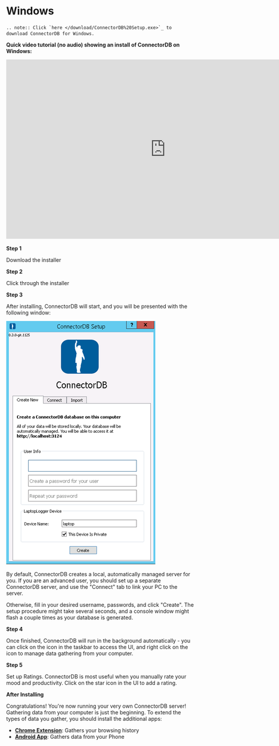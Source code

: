 # Windows

```eval_rst
.. note:: Click `here </download/ConnectorDB%20Setup.exe>`_ to download ConnectorDB for Windows.
```
<!-- This code ensures that the download starts if coming from download page -->
<script type="text/javascript">if (/[?&]dl=1/.test(window.location.search)) setTimeout(function() {window.location.href="/download/ConnectorDB%20Setup.exe";},0);</script>



**Quick video tutorial (no audio) showing an install of ConnectorDB on Windows:**

<div class="video-container"><iframe width="853" height="480" src="https://www.youtube.com/embed/UH__LJNQwV8?rel=0&amp;showinfo=0" frameborder="0" allowfullscreen></iframe></div>

**Step 1**

Download the installer

**Step 2**

Click through the installer

**Step 3**

After installing, ConnectorDB will start, and you will be presented with the following window:

<img src="/assets/docs/img/windows-desktop.png"/>

By default, ConnectorDB creates a local, automatically managed server for you. If you are an advanced user, you should set up a separate ConnectorDB server,
and use the "Connect" tab to link your PC to the server.

Otherwise, fill in your desired username, passwords, and click "Create". The setup procedure might take several seconds, and a console window might flash a couple times as your database is generated.

**Step 4**

Once finished, ConnectorDB will run in the background automatically - you can click on the icon in the taskbar to access the UI, and right click on the icon to manage data gathering from your computer.

**Step 5**

Set up Ratings. ConnectorDB is most useful when you manually rate your mood and productivity. Click on the star icon in the UI to add a rating.


**After Installing**

Congratulations! You're now running your very own ConnectorDB server! Gathering data from your computer is just the beginning.
To extend the types of data you gather, you should install the additional apps:

- **[Chrome Extension](https://chrome.google.com/webstore/detail/connectordb-chrome-logger/nekbpbloplgnhgfknjaebahdjnabaclf?hl=en)**: Gathers your browsing history
- **[Android App](/docs/setup/android)**: Gathers data from your Phone
